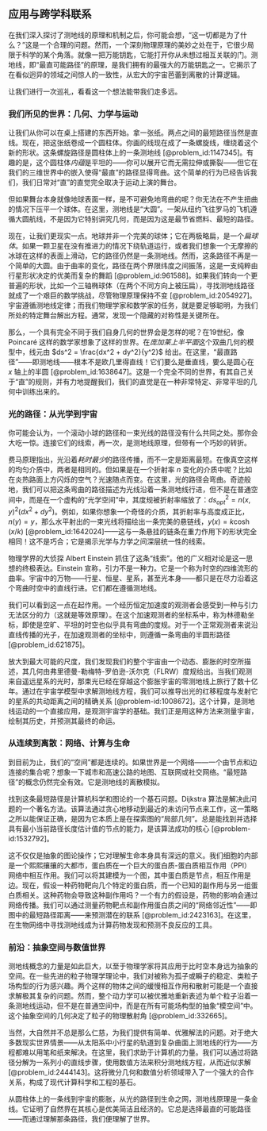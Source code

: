 ## 应用与跨学科联系

在我们深入探讨了测地线的原理和机制之后，你可能会想，“这一切都是为了什么？”这是一个合理的问题。然而，一个深刻物理原理的美妙之处在于，它很少局限于科学的某个角落。就像一把万能钥匙，它能打开你从未想过相互关联的门。测地线，即“最直可能路径”的原理，是我们拥有的最强大的万能钥匙之一。它揭示了在看似迥异的领域之间惊人的一致性，从宏大的宇宙芭蕾到离散的计算逻辑。

让我们进行一次巡礼，看看这一个想法能带我们走多远。

### 我们所见的世界：几何、力学与运动

让我们从你可以在桌上搭建的东西开始。拿一张纸。两点之间的最短路径当然是直线。现在，把这张纸卷成一个圆柱体。你画的线现在成了一条螺旋线，缠绕着这个新的形状。这条螺旋路径是圆柱体上的一条测地线 [@problem_id:1147345]。有趣的是，这个圆柱体*内蕴*是平坦的——你可以展开它而无需拉伸或撕裂——但它在我们的三维世界中的嵌入使得“最直”的路径显得弯曲。这个简单的行为已经告诉我们，我们日常对“直”的直觉完全取决于运动上演的舞台。

但如果舞台本身就像地球表面一样，是不可避免地弯曲的呢？你无法在不产生扭曲的情况下压平一个球体。在这里，测地线是“大圆”。一架从纽约飞往罗马的飞机遵循大圆航线，不是因为它特别讲究几何，而是因为这是最节省燃料、最短的路径。

现在，让我们更现实一点。地球并非一个完美的球体；它在两极略扁，是一个*扁球体*。如果一颗卫星在没有推进力的情况下绕轨道运行，或者我们想象一个无摩擦的冰球在这样的表面上滑动，它的路径仍然是一条测地线。然而，这条路径不再是一个简单的大圆。由于曲率的变化，路径在两个界限纬度之间振荡，这是一支纯粹由行星形状决定的优美而复杂的舞蹈 [@problem_id:961588]。如果我们转向一个更普遍的形状，比如一个三轴椭球体（在两个不同方向上被压扁），寻找测地线路径就成了一个艰巨的数学挑战，尽管物理原理保持不变 [@problem_id:2054927]。宇宙遵循测地线定律；而我们物理学家和数学家的任务，就是要足够聪明，为我们所处的特定舞台解出方程。通常，发现一个隐藏的对称性是关键所在。

那么，一个具有完全不同于我们自身几何的世界会是怎样的呢？在19世纪，像 Poincaré 这样的数学家想象了这样的世界。在*庞加莱上半平面*这个双曲几何的模型中，线元由 $ds^2 = \frac{dx^2 + dy^2}{y^2}$ 给出。在这里，“最直路径”——即测地线——根本不是欧几里得直线！它们要么是垂直线，要么是圆心在 $x$ 轴上的半圆 [@problem_id:1638647]。这是一个完全不同的世界，有其自己关于“直”的规则，并有力地提醒我们，我们的直觉是在一种非常特定、非常平坦的几何中训练出来的。

### 光的路径：从光学到宇宙

你可能会认为，一个滚动小球的路径和一束光线的路径没有什么共同之处。那你会大吃一惊。连接它们的线索，再一次，是测地线原理，但带有一个巧妙的转折。

费马原理指出，光沿着*耗时最少*的路径传播，而不一定是距离最短。在像真空这样的均匀介质中，两者是相同的。但如果是在一个折射率 $n$ 变化的介质中呢？比如在炎热路面上方闪烁的空气？光速随点而变。在这里，光的路径会弯曲。奇迹般地，我们可以把这条弯曲的路径描述为光线沿着一条测地线行进，但不是在普通空间中，而是在一个虚构的“光学空间”中，其度规被折射率缩放了：$ds_{opt}^{2}=n(x, y)^{2}(dx^{2}+dy^{2})$。例如，如果你想象一个奇怪的介质，其折射率与高度成正比，$n(y)=y$，那么水平射出的一束光线将描绘出一条完美的悬链线，$y(x) = k \cosh(x/k)$ [@problem_id:1642024]——这与一条悬挂的链条在重力作用下的形状完全相同！这不是巧合；它是揭示光学与力学之间深层统一性的线索。

物理学界的大侦探 Albert Einstein 抓住了这条“线索”。他的广义相对论是这一思想的终极表达。Einstein 宣称，引力不是一种力。它是一个称为时空的四维流形的曲率。宇宙中的万物——行星、恒星、星系，甚至光本身——都只是在尽力沿着这个弯曲时空中的直线行进。它们都在遵循测地线。

我们可以看到这一点在起作用。一个经历恒定加速度的观测者会感受到一种与引力无法区分的力（这就是等效原理）。在这个加速观测者的坐标系中，称为林德勒坐标，即使是空旷、平坦的时空也似乎具有弯曲的度规。对于一个正常观测者来说沿直线传播的光子，在加速观测者的坐标中，则遵循一条弯曲的半圆形路径 [@problem_id:621875]。

放大到最大可能的尺度，我们发现我们的整个宇宙由一个动态、膨胀的时空所描述，其几何由弗里德曼-勒梅特-罗伯逊-沃尔克（FLRW）度规给出。当我们观测来自遥远星系的光时，那束光已经在穿越这个膨胀宇宙的零测地线上旅行了数十亿年。通过在宇宙学模型中求解测地线方程，我们可以推导出光的红移程度与发射它的星系的共动距离之间的精确关系 [@problem-id:1008672]。这个计算，是测地线运动的一个直接应用，是观测宇宙学的基础。我们正是用这种方法来测量宇宙，绘制其历史，并预测其最终的命运。

### 从连续到离散：网络、计算与生命

到目前为止，我们的“空间”都是连续的。如果世界是一个网络——一个由节点和边连接的集合呢？想象一下城市和高速公路的地图、互联网或社交网络。“最短路径”的概念仍然完全有效。它是测地线的离散模拟。

找到这条最短路径是计算机科学和图论的一个基石问题。Dijkstra 算法是解决此问题的一个著名方法。该算法通过贪心地移动到最近的未访问节点来工作，这一策略之所以能保证正确，是因为它本质上是在探索图的“局部几何”。总是能找到并选择具有最小当前路径长度估计值的节点的能力，是该算法成功的核心 [@problem-id:1532792]。

这不仅仅是抽象的图论操作；它对理解生命本身具有深远的意义。我们细胞的内部是一个熙熙攘攘的大都市，蛋白质在一个巨大的蛋白质-蛋白质相互作用（PPI）网络中相互作用。我们可以将其建模为一个图，其中蛋白质是节点，相互作用是边。现在，假设一种药物靶向几个特定的蛋白质，而一个已知的副作用与另一组蛋白质相关。这种药物会导致这种副作用吗？一个有力的假设是，药物的影响会通过网络传播。我们可以通过测量药物靶点和副作用蛋白质之间的“网络邻近性”——即图中的最短路径距离——来预测潜在的联系 [@problem_id:2423163]。在这里，在生物网络中寻找测地线成为计算药物发现和预测不良反应的工具。

### 前沿：抽象空间与数值世界

测地线概念的力量是如此巨大，以至于物理学家将其应用于比时空本身远为抽象的空间。在一些先进的粒子物理学理论中，我们对被称为孤子或瞬子的稳定、类粒子场构型的行为感兴趣。两个这样的物体之间的缓慢相互作用和散射可能是一个直接求解极其复杂的问题。然而，整个动力学可以被优雅地重新表述为单个粒子沿着一条测地线运动，但不是在普通空间中，而是在所有可能场构型的抽象“模空间”中。这个抽象空间的几何决定了粒子的物理散射角 [@problem_id:332665]。

当然，大自然并不总是那么仁慈，为我们提供有简单、优雅解法的问题。对于绝大多数现实世界情景——从太阳系中小行星的轨道到复杂曲面上测地线的行为——方程都难以用笔和纸来解决。在这里，我们求助于计算机的力量。我们可以通过将路径分解为一系列小的直线步骤，使用数值方法来积分测地线方程，从而近似求解 [@problem_id:2444143]。这将微分几何和数值分析领域带入了一个强大的合作关系，构成了现代计算科学和工程的基石。

从圆柱体上的一条线到宇宙的膨胀，从光的路径到生命之网，测地线原理是一条金线。它证明了自然界在其核心是优美简洁且经济的。它总是选择最直的可能路径——而通过理解那条路径，我们便理解了世界。